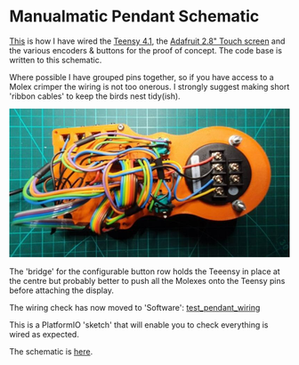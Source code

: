 # Manualmatic Pendant Schematic

[This](manulmatic-schematic.pdf) is how I have wired the [Teensy 4.1](https://www.pjrc.com/store/teensy41.html), the [Adafruit 2.8" Touch screen](https://learn.adafruit.com/adafruit-2-8-and-3-2-color-tft-touchscreen-breakout-v2) and the various encoders & buttons for the proof of concept. The code base is written to this schematic.

Where possible I have grouped pins together, so if you have access to a Molex crimper the wiring is not too onerous. I strongly suggest making short 'ribbon cables' to keep the birds nest tidy(ish).

![pendant wiring](prototype-wiring.jpeg)

The 'bridge' for the configurable button row holds the Teeensy in place at the centre but probably better to push all the Molexes onto the Teensy pins before attaching the display.

The wiring check has now moved to 'Software': [test_pendant_wiring](https://github.com/Stutchbury/Manualmatic-Pendant/tree/main/Software/PlatformIO/pendant/ManualmaticWiringCheck)  

This is a PlatformIO 'sketch' that will enable you to check everything is wired as expected.

The schematic is [here](manulmatic-schematic.pdf).